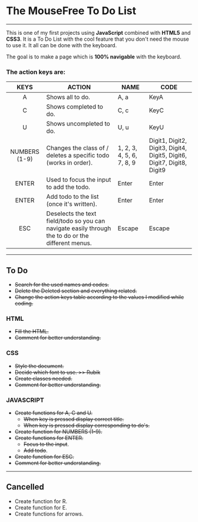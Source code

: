# The MouseFree To Do List

---

This is one of my first projects using **JavaScript** combined with **HTML5** and **CSS3**. It is a To Do List with the cool feature that you don't need the mouse to use it. It all can be done with the keyboard.

The goal is to make a page which is **100% navigable** with the keyboard.

### The action keys are:

|     KEYS      | ACTION                                                                                             | NAME                      | CODE                                                                   |
| :-----------: | -------------------------------------------------------------------------------------------------- | ------------------------- | ---------------------------------------------------------------------- |
|       A       | Shows all to do.                                                                                   | A, a                      | KeyA                                                                   |
|       C       | Shows completed to do.                                                                             | C, c                      | KeyC                                                                   |
|       U       | Shows uncompleted to do.                                                                           | U, u                      | KeyU                                                                   |
| NUMBERS (1-9) | Changes the class of / deletes a specific todo (works in order).                                   | 1, 2, 3, 4, 5, 6, 7, 8, 9 | Digit1, Digit2, Digit3, Digit4, Digit5, Digit6, Digit7, Digit8, Digit9 |
|     ENTER     | Used to focus the input to add the todo.                                                           | Enter                     | Enter                                                                  |
|     ENTER     | Add todo to the list (once it's written).                                                          | Enter                     | Enter                                                                  |
|      ESC      | Deselects the text field/todo so you can navigate easily through the to do or the different menus. | Escape                    | Escape                                                                 |

---

## To Do

-   ~~Search for the used names and codes.~~
-   ~~Delete the Deleted section and everything related.~~
-   ~~Change the action keys table according to the values I modified while coding.~~

### HTML

-   ~~Fill the HTML.~~
-   ~~Comment for better understanding.~~

### CSS

-   ~~Style the document.~~
-   ~~Decide which font to use. >> Rubik~~
-   ~~Create classes needed.~~
-   ~~Comment for better understanding.~~

### JAVASCRIPT

-   ~~Create functions for A, C and U.~~
    -   ~~When key is pressed display correct title.~~
    -   ~~When key is pressed display corresponding to do's.~~
-   ~~Create function for NUMBERS (1-9).~~
-   ~~Create functions for ENTER.~~
    -   ~~Focus to the input~~.
    -   ~~Add todo~~.
-   ~~Create function for ESC.~~
-   ~~Comment for better understanding.~~

---

## Cancelled

-   Create function for R.
-   Create function for E.
-   Create functions for arrows.
